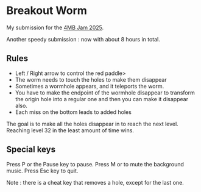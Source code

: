 # Breakout Worm

My submission for the [4MB Jam 2025](https://itch.io/jam/4mb-jam-2025).

Another speedy submission : now with about 8 hours in total.

## Rules

* Left / Right arrow to control the red paddle>
* The worm needs to touch the holes to make them disappear
* Sometimes a wormhole appears, and it teleports the worm.
* You have to make the endpoint of the wormhole disappear to transform the origin hole into a regular one and then you can make it disappear also.
* Each miss on the bottom leads to added holes

The goal is to make all the holes disappear in to reach the next level. Reaching level 32 in the least amount of time wins.

## Special keys

Press P or the Pause key to pause.
Press M or to mute the background music.
Press Esc key to quit.

Note : there is a cheat key that removes a hole, except for the last one.
